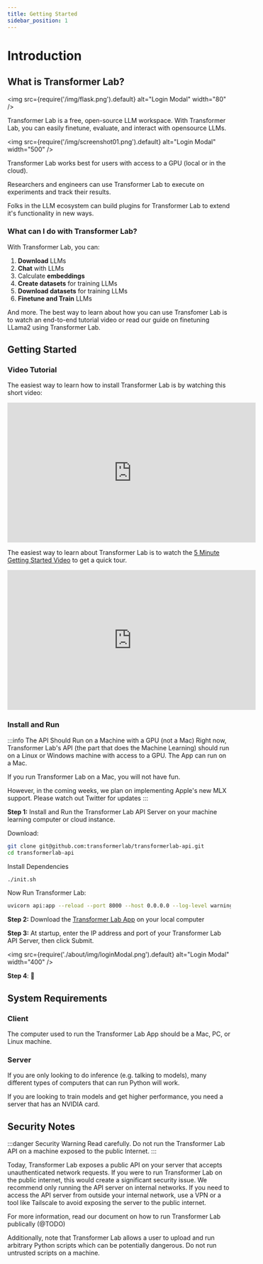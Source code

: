 ```yaml
---
title: Getting Started
sidebar_position: 1
---
```


# Introduction

## What is Transformer Lab?

<img src={require('/img/flask.png').default} alt="Login Modal" width="80" />

Transformer Lab is a free, open-source LLM workspace. With Transformer Lab, you can easily finetune, evaluate, and interact with opensource LLMs.

<img src={require('/img/screenshot01.png').default} alt="Login Modal" width="500" />

Transformer Lab works best for users with access to a GPU (local or in the cloud).

Researchers and engineers can use Transformer Lab to execute on experiments and track their results.

Folks in the LLM ecosystem can build plugins for Transformer Lab to extend it's functionality in new ways.

### What can I do with Transformer Lab?

With Transformer Lab, you can:

1. **Download** LLMs
2. **Chat** with LLMs
3. Calculate **embeddings**
4. **Create datasets** for training LLMs
5. **Download datasets** for training LLMs
6. **Finetune and Train** LLMs

And more. The best way to learn about how you can use Transfomer Lab is to watch an end-to-end tutorial video or read our guide on finetuning LLama2 using Transformer Lab.

## Getting Started

### Video Tutorial

The easiest way to learn how to install Transformer Lab is by watching this short video:

<iframe width="560" height="315" src="https://www.youtube.com/embed/qbU2ruCDOeI?si=QMezOBCOGP-Zwcp1" title="YouTube video player" frameborder="0" allow="accelerometer; autoplay; clipboard-write; encrypted-media; gyroscope; picture-in-picture; web-share" allowfullscreen></iframe>

The easiest way to learn about Transformer Lab is to watch the [5 Minute Getting Started Video](https://youtu.be/S-Ea5XAztPA) to get a quick tour.

<iframe width="560" height="315" src="https://www.youtube.com/embed/S-Ea5XAztPA?si=5OrDiZSQF74UN-za" title="YouTube video player" frameborder="0" allow="accelerometer; autoplay; clipboard-write; encrypted-media; gyroscope; picture-in-picture; web-share" allowfullscreen></iframe>

### Install and Run

:::info The API Should Run on a Machine with a GPU (not a Mac)
Right now, Transformer Lab's API (the part that does the Machine Learning) should run on a Linux or Windows machine with access to a GPU. The App can run on a Mac.

If you run Transformer Lab on a Mac, you will not have fun.

However, in the coming weeks, we plan on implementing Apple's new MLX support. Please watch out Twitter for updates
:::

**Step 1:** Install and Run the Transformer Lab API Server on your machine learning computer or cloud instance.

Download:

```bash
git clone git@github.com:transformerlab/transformerlab-api.git
cd transformerlab-api
```

Install Dependencies

```bash
./init.sh
```

Now Run Transformer Lab:

```bash
uvicorn api:app --reload --port 8000 --host 0.0.0.0 --log-level warning
```

**Step 2:** Download the [Transformer Lab App](http://transformerlab.ai) on your local computer

**Step 3:** At startup, enter the IP address and port of your Transformer Lab API Server, then click Submit.

<img
src={require('./about/img/loginModal.png').default}
alt="Login Modal"
width="400"
/>

**Step 4**: 🎉

## System Requirements

### Client

The computer used to run the Transformer Lab App should be a Mac, PC, or Linux machine.

### Server

If you are only looking to do inference (e.g. talking to models), many different types of computers that can run Python will work.

If you are looking to train models and get higher performance, you need a server that has an NVIDIA card.

## Security Notes

:::danger Security Warning
Read carefully. Do not run the Transformer Lab API on a machine exposed to the public Internet.
:::

Today, Transformer Lab exposes a public API on your server that accepts unauthenticated network requests. If you were to run Transformer Lab on the public internet, this would create a significant security issue. We recommend only running the API server on internal networks. If you need to access the API server from outside your internal network, use a VPN or a tool like Tailscale to avoid exposing the server to the public internet.

For more information, read our document on how to run Transformer Lab publically (@TODO)

Additionally, note that Transformer Lab allows a user to upload and run arbitrary Python scripts which can be potentially dangerous. Do not run untrusted scripts on a machine.
